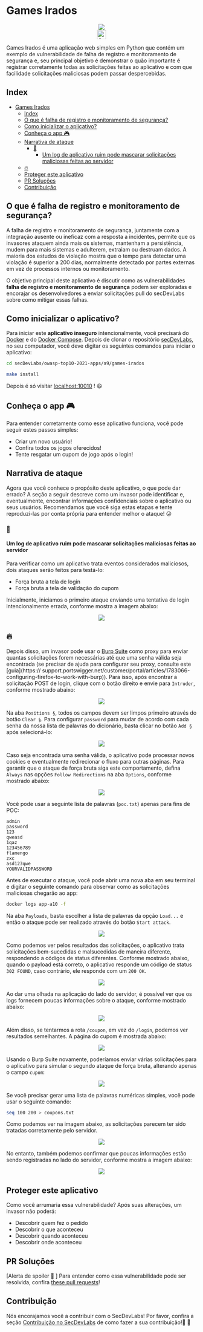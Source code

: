 # Games Irados

<p align="center">
    <img src="images/gamesirados-banner.png"/></br>
    <a href="README.md"><img height="24" title="Access content in English" src="https://img.shields.io/badge/Access%20content%20in-English-blue"/></a>
</p>

Games Irados é uma aplicação web simples em Python que contém um exemplo de vulnerabilidade de falha de registro e monitoramento de segurança e, seu principal objetivo é demonstrar o quão importante é registrar corretamente todas as solicitações feitas ao aplicativo e com que facilidade solicitações maliciosas podem passar despercebidas. 

## Index

- [Games Irados](#games-irados)
  - [Index](#index)
  - [O que é falha de registro e monitoramento de segurança?](#o-que-é-falha-de-registro-e-monitoramento-de-segurança)
  - [Como inicializar o aplicativo?](#como-inicializar-o-aplicativo)
  - [Conheça o app 🎮](#conheça-o-app-)
  - [Narrativa de ataque](#narrativa-de-ataque)
    - [👀](#)
      - [Um log de aplicativo ruim pode mascarar solicitações maliciosas feitas ao servidor](#um-log-de-aplicativo-ruim-pode-mascarar-solicitações-maliciosas-feitas-ao-servidor)
  - [🔥](#-1)
  - [Proteger este aplicativo](#proteger-este-aplicativo)
  - [PR Soluções](#pr-soluções)
  - [Contribuição](#contribuição)


## O que é falha de registro e monitoramento de segurança?

A falha de registro e monitoramento de segurança, juntamente com a integração ausente ou ineficaz com a resposta a incidentes, permite que os invasores ataquem ainda mais os sistemas, mantenham a persistência, mudem para mais sistemas e adulterem, extraiam ou destruam dados. A maioria dos estudos de violação mostra que o tempo para detectar uma violação é superior a 200 dias, normalmente detectado por partes externas em vez de processos internos ou monitoramento. 

O objetivo principal deste aplicativo é discutir como as vulnerabilidades **falha de registro e monitoramento de segurança** podem ser exploradas e encorajar os desenvolvedores a enviar solicitações pull do secDevLabs sobre como mitigar essas falhas. 

## Como inicializar o aplicativo?

Para iniciar este **aplicativo inseguro** intencionalmente, você precisará do [Docker][Docker Install] e do [Docker Compose][Docker Compose Install]. Depois de clonar o repositório [secDevLabs](https://github.com/globocom/secDevLabs), no seu computador, você deve digitar os seguintes comandos para iniciar o aplicativo:

```sh
cd secDevLabs/owasp-top10-2021-apps/a9/games-irados
```

```sh
make install
```

Depois é só visitar  [localhost:10010][app] ! 😆

## Conheça o app 🎮

Para entender corretamente como esse aplicativo funciona, você pode seguir estes passos simples:

- Criar um novo usuário!
- Confira todos os jogos oferecidos!
- Tente resgatar um cupom de jogo após o login!

## Narrativa de ataque

Agora que você conhece o propósito deste aplicativo, o que pode dar errado? A seção a seguir descreve como um invasor pode identificar e, eventualmente, encontrar informações confidenciais sobre o aplicativo ou seus usuários. Recomendamos que você siga estas etapas e tente reproduzi-las por conta própria para entender melhor o ataque! 😜

### 👀

#### Um log de aplicativo ruim pode mascarar solicitações maliciosas feitas ao servidor

Para verificar como um aplicativo trata eventos considerados maliciosos, dois ataques serão feitos para testá-lo:

- Força bruta a tela de login
- Força bruta a tela de validação do cupom

Inicialmente, iniciamos o primeiro ataque enviando uma tentativa de login intencionalmente errada, conforme mostra a imagem abaixo:

<p align="center">
    <img src="images/attack1.png"/>
</p>

## 🔥

Depois disso, um invasor pode usar o [Burp Suite] como proxy para enviar quantas solicitações forem necessárias até que uma senha válida seja encontrada (se precisar de ajuda para configurar seu proxy, consulte este [guia](https:// support.portswigger.net/customer/portal/articles/1783066-configuring-firefox-to-work-with-burp)). Para isso, após encontrar a solicitação POST de login, clique com o botão direito e envie para `Intruder`, conforme mostrado abaixo: 

<p align="center">
    <img src="images/attack9.png"/>
</p>

Na aba `Positions §`, todos os campos devem ser limpos primeiro através do botão `Clear §`. Para configurar `password` para mudar de acordo com cada senha da nossa lista de palavras do dicionário, basta clicar no botão `Add §` após selecioná-lo:

<p align="center">
    <img src="images/attack2.png"/>
</p>

Caso seja encontrada uma senha válida, o aplicativo pode processar novos cookies e eventualmente redirecionar o fluxo para outras páginas. Para garantir que o ataque de força bruta siga este comportamento, defina `Always` nas opções `Follow Redirections` na aba `Options`, conforme mostrado abaixo: 

<p align="center">
    <img src="images/attack10.png"/>
</p>

Você pode usar a seguinte lista de palavras (`poc.txt`) apenas para fins de POC:

```
admin
password
123
qweasd
1qaz
123456789
flamengo
zxc
asd123qwe
YOURVALIDPASSWORD
```

Antes de executar o ataque, você pode abrir uma nova aba em seu terminal e digitar o seguinte comando para observar como as solicitações maliciosas chegarão ao app: 

```sh
docker logs app-a10 -f
```

Na aba `Payloads`, basta escolher a lista de palavras da opção `Load...` e então o ataque pode ser realizado através do botão `Start attack`.

<p align="center">
    <img src="images/attack11.png"/>
</p>

Como podemos ver pelos resultados das solicitações, o aplicativo trata solicitações bem-sucedidas e malsucedidas de maneira diferente, respondendo a códigos de status diferentes. Conforme mostrado abaixo, quando o payload está correto, o aplicativo responde um código de status `302 FOUND`, caso contrário, ele responde com um `200 OK`. 

<p align="center">
    <img src="images/attack3.png"/>
</p>

Ao dar uma olhada na aplicação do lado do servidor, é possível ver que os logs fornecem poucas informações sobre o ataque, conforme mostrado abaixo: 

<p align="center">
    <img src="images/attack4.png"/>
</p>

Além disso, se tentarmos a rota `/coupon`, em vez do `/login`, podemos ver resultados semelhantes. A página do cupom é mostrada abaixo:

<p align="center">
    <img src="images/attack5.png"/>
</p>

Usando o Burp Suite novamente, poderíamos enviar várias solicitações para o aplicativo para simular o segundo ataque de força bruta, alterando apenas o campo `cupom`:

<p align="center">
    <img src="images/attack6.png"/>
</p>

Se você precisar gerar uma lista de palavras numéricas simples, você pode usar o seguinte comando:

```sh
seq 100 200 > coupons.txt
```

Como podemos ver na imagem abaixo, as solicitações parecem ter sido tratadas corretamente pelo servidor.

<p align="center">
    <img src="images/attack7.png"/>
</p>

No entanto, também podemos confirmar que poucas informações estão sendo registradas no lado do servidor, conforme mostra a imagem abaixo:

<p align="center">
    <img src="images/attack8.png"/>
</p>

## Proteger este aplicativo

Como você arrumaria essa vulnerabilidade? Após suas alterações, um invasor não poderá:

- Descobrir quem fez o pedido
- Descobrir o que aconteceu
- Descobrir quando aconteceu
- Descobrir onde aconteceu

## PR Soluções

[Alerta de spoiler 🚨 ] Para entender como essa vulnerabilidade pode ser resolvida, confira [these pull requests](https://github.com/globocom/secDevLabs/pulls?q=is%3Apr+label%3A%22mitigation+solution+%F0%9F%94%92%22+label%3AGamesIrados.com)!

## Contribuição

Nós encorajamos você a contribuir com o SecDevLabs! Por favor, confira a seção [Contribuição no SecDevLabs](../../../docs/CONTRIBUTING.md) de como fazer a sua contribuição!🎉 🎉

[docker install]: https://docs.docker.com/install/
[docker compose install]: https://docs.docker.com/compose/install/
[app]: http://localhost:10010
[secdevlabs]: https://github.com/globocom/secDevLabs
[2]: https://github.com/globocom/secDevLabs/tree/master/owasp-top10-2021-apps/a9/games-irados
[burp suite]: https://portswigger.net/burp
